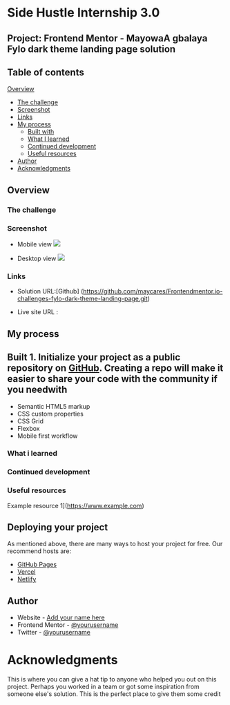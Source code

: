  # Side Hustle Internship 3.0

## Project: Frontend Mentor - MayowaA gbalaya Fylo dark theme landing  page solution 

## Table of contents

 [Overview](#overview)
  - [The challenge](#the-challenge)
  - [Screenshot](#screenshot)
  - [Links](#links)
- [My process](#my-process)
  - [Built with](#built-with)
  - [What I learned](#what-i-learned)
  - [Continued development](#continued-development)
  - [Useful resources](#useful-resources)
- [Author](#author)
- [Acknowledgments](#acknowledgments)

 ## Overview

 
### The challenge



### Screenshot
 - Mobile view
 ![](./images/fylo-dark-theme-mobile-view.png)

  - Desktop view
  ![](./images/fylo/dark/theme-desktop-view.png)

  ### Links

 - Solution URL:[Github]
(https://github.com/maycares/Frontendmentor.io-challenges-fylo-dark-theme-landing-page.git)

 - Live site URL :




 ## My process


## Built 1. Initialize your project as a public repository on [GitHub](https://github.com/). Creating a repo will make it easier to share your code with the community if you needwith

 - Semantic HTML5 markup
 - CSS custom properties
 - CSS Grid
 - Flexbox
- Mobile first workflow
 

### What i learned

 








### Continued development



### Useful resources

Example resource 1](https://www.example.com)

## Deploying your project

As mentioned above, there are many ways to host your project for free. Our recommend hosts are:

- [GitHub Pages](https://pages.github.com/)
- [Vercel](https://vercel.com/)
- [Netlify](https://www.netlify.com/)

 ## Author

- Website - [Add your name here](https://www.your-site.com)
- Frontend Mentor - [@yourusername](https://www.frontendmentor.io/profile/yourusername)
- Twitter - [@yourusername](https://www.twitter.com/yourusername)

 # Acknowledgments

This is where you can give a hat tip to anyone who helped you out on this project. Perhaps you worked in a team or got some inspiration from someone else's solution. This is the perfect place to give them some credit








